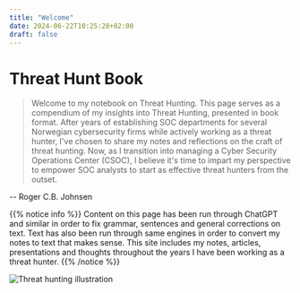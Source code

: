 ```yaml
---
title: "Welcome"
date: 2024-06-22T10:25:28+02:00
draft: false
---
```


# Threat Hunt Book

> Welcome to my notebook on Threat Hunting. This page serves as a compendium of my insights into Threat Hunting, presented in book format. After years of establishing SOC departments for several Norwegian cybersecurity firms while actively working as a threat hunter, I've chosen to share my notes and reflections on the craft of threat hunting. Now, as I transition into managing a Cyber Security Operations Center (CSOC), I believe it's time to impart my perspective to empower SOC analysts to start as effective threat hunters from the outset.

-- Roger C.B. Johnsen

{{% notice info %}}
Content on this page has been run through ChatGPT and similar in order to fix grammar, sentences and general corrections on text. Text has also been run through same engines in order to convert my notes to text that makes sense. This site includes my notes, articles, presentations and thoughts throughout the years I have been working as a threat hunter.
{{% /notice %}}

![Threat hunting illustration](/images/mainpage-illustration.png)

